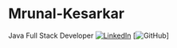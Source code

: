 # Mrunal-Kesarkar
Java Full Stack Developer
[![LinkedIn](https://img.shields.io/badge/LinkedIn-Connect-blue)](https://www.linkedin.com/in/mrunal-kesarkar/)
[![GitHub](https://img.shields.io/badge/GitHub-Follow-black)]
